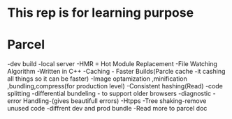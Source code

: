 # This rep is for learning purpose



# Parcel
-dev build
-local server
-HMR = Hot Module Replacement
-File Watching Algorithm -Written in C++
-Caching - Faster Builds(Parcle cache -it cashing all things so it can be faster)
-Image optamization ,minification ,bundling,compress(for production level)
-Consistent hashing(Read)
-code splitting
-differential bundeling - to support older browsers
-diagnostic
-error Handling-(gives beautifull errors)
-Htpps
-Tree shaking-remove unused code
-diffrent dev and prod bundle
-Read more to parcel doc